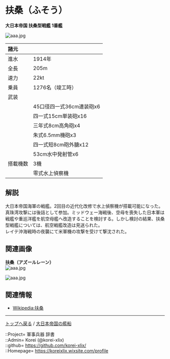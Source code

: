 # 扶桑（ふそう）
**大日本帝国 扶桑型戦艦 1番艦**

![aaa.jpg](https://bn02pap001files.storage.live.com/y4mhnwDW_J0nRQ8ZUB-FtlVVWsoZ3askeFtKD1HW9ObAeL6aOadqvXtVrzaTehYXub4MBE0EEI8iuDvg2zjBafYxIPjTiHZj6c5yV_oSOKle4spPI6Vmc0saV4x73Hh6j4drO2hHQAd4ApGok-LNDlf6kVJSrlGW5XpxHZ2nxMmxhi0AHt7Na8S2EvxoTr0Bfp8?width=640&height=422&cropmode=none)  
  
|諸元  |  |
|:--|:--|
|進水  |1914年  |
|全長  |205m  |
|速力  |22kt  |
|乗員  |1276名（竣工時）  |
|武装  |  |
||45口径四一式36cm連装砲x6  |
||四一式15cm単装砲x16  |
||三年式8cm高角砲x4  |
||朱式6.5mm機砲x3  |
||四一式短8cm砲外膅x12  |
||53cm水中発射管x6  |
|搭載機数  |3機  |
||零式水上偵察機  |


## 解説
大日本帝国海軍の戦艦。2回目の近代化改修で水上偵察機が搭載可能になった。
真珠湾攻撃には後詰として参加。ミッドウェー海戦後、空母を喪失した日本軍は戦艦や重巡洋艦を航空母艦へ改造することを検討する。しかし検討の結果、扶桑型戦艦については、航空戦艦改造は見送られた。  
レイテ沖海戦時の夜襲にて米軍機の攻撃を受けて撃沈された。  


## 関連画像
**扶桑（アズールレーン）**  
![aaa.jpg](https://bn02pap001files.storage.live.com/y4mgR6bXJOEXas1cLw5c5X0eBJ00zg5yKeZUVbPc-wLP6e52oWwVCrtHdXe9_GjtrdstQ-hbyk3NztsrXOnibVoYfaqJJzwsgy9we4CPUN7UmO8JZnxjKaye-BnMILwrZrWDpdepRRS2HLGoyidYKnycjSIDo2bBxM6SKooJDgRiB1z2UDNOvYM7arS3ccbn-Pt?width=640&height=360&cropmode=none)  
  
![aaa.jpg](https://bn02pap001files.storage.live.com/y4myz1nP-ZuiaQ6LnW5E42yfqr94gfPojVfsd6BaDS3H97gJsPnqLbMw2bjCWHRlIAJiBzjMdMLctxtUCzlgqV0n9haSi26_EMe76LUZAoBKXs5BpJvdIgqhfnH7yukK1ChA-f5UoBs666Gcr8D2rrtcd_m2tz0xw0ez64XtIvQ0uIpcELI7J0xgI0JLcI0pHPw?width=640&height=360&cropmode=none)  
  


## 関連情報
* [Wikipedia:扶桑](https://ja.wikipedia.org/wiki/%E6%89%B6%E6%A1%91_(%E6%88%A6%E8%89%A6))


***
[トップへ戻る](/README.md) / [大日本帝国の艦船](/ship_old/ship_old_emp_japan.md)  
  
::Project= 軍事兵器 辞書  
::Admin= Korei (@korei-xlix)  
::github= https://github.com/korei-xlix/  
::Homepage= https://koreixlix.wixsite.com/profile  
